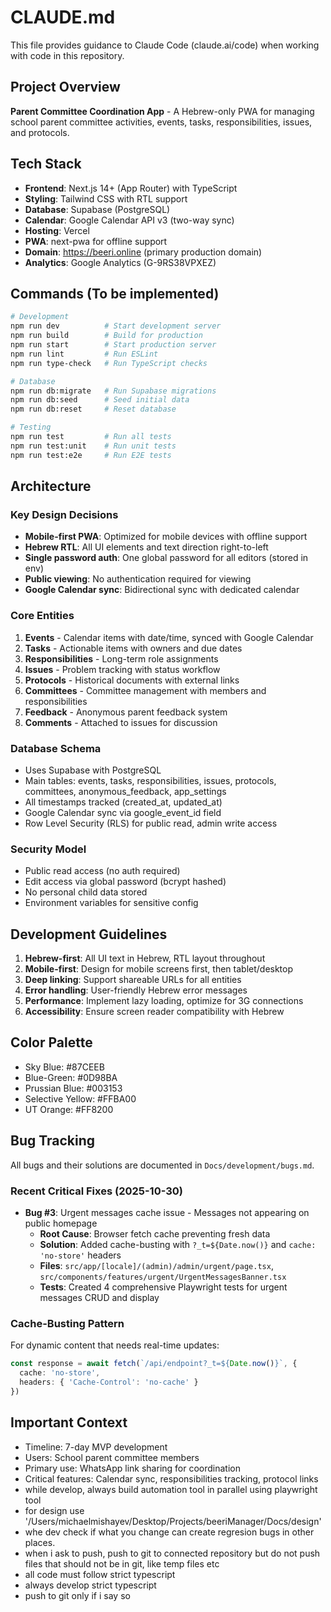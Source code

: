# CLAUDE.md

This file provides guidance to Claude Code (claude.ai/code) when working with code in this repository.

## Project Overview

**Parent Committee Coordination App** - A Hebrew-only PWA for managing school parent committee activities, events, tasks, responsibilities, issues, and protocols.

## Tech Stack

- **Frontend**: Next.js 14+ (App Router) with TypeScript
- **Styling**: Tailwind CSS with RTL support
- **Database**: Supabase (PostgreSQL)
- **Calendar**: Google Calendar API v3 (two-way sync)
- **Hosting**: Vercel
- **PWA**: next-pwa for offline support
- **Domain**: https://beeri.online (primary production domain)
- **Analytics**: Google Analytics (G-9RS38VPXEZ)

## Commands (To be implemented)

```bash
# Development
npm run dev          # Start development server
npm run build        # Build for production
npm run start        # Start production server
npm run lint         # Run ESLint
npm run type-check   # Run TypeScript checks

# Database
npm run db:migrate   # Run Supabase migrations
npm run db:seed      # Seed initial data
npm run db:reset     # Reset database

# Testing
npm run test         # Run all tests
npm run test:unit    # Run unit tests
npm run test:e2e     # Run E2E tests
```

## Architecture

### Key Design Decisions
- **Mobile-first PWA**: Optimized for mobile devices with offline support
- **Hebrew RTL**: All UI elements and text direction right-to-left
- **Single password auth**: One global password for all editors (stored in env)
- **Public viewing**: No authentication required for viewing
- **Google Calendar sync**: Bidirectional sync with dedicated calendar

### Core Entities
1. **Events** - Calendar items with date/time, synced with Google Calendar
2. **Tasks** - Actionable items with owners and due dates
3. **Responsibilities** - Long-term role assignments
4. **Issues** - Problem tracking with status workflow
5. **Protocols** - Historical documents with external links
6. **Committees** - Committee management with members and responsibilities
7. **Feedback** - Anonymous parent feedback system
8. **Comments** - Attached to issues for discussion

### Database Schema
- Uses Supabase with PostgreSQL
- Main tables: events, tasks, responsibilities, issues, protocols, committees, anonymous_feedback, app_settings
- All timestamps tracked (created_at, updated_at)
- Google Calendar sync via google_event_id field
- Row Level Security (RLS) for public read, admin write access

### Security Model
- Public read access (no auth required)
- Edit access via global password (bcrypt hashed)
- No personal child data stored
- Environment variables for sensitive config

## Development Guidelines

1. **Hebrew-first**: All UI text in Hebrew, RTL layout throughout
2. **Mobile-first**: Design for mobile screens first, then tablet/desktop
3. **Deep linking**: Support shareable URLs for all entities
4. **Error handling**: User-friendly Hebrew error messages
5. **Performance**: Implement lazy loading, optimize for 3G connections
6. **Accessibility**: Ensure screen reader compatibility with Hebrew

## Color Palette
- Sky Blue: #87CEEB
- Blue-Green: #0D98BA
- Prussian Blue: #003153
- Selective Yellow: #FFBA00
- UT Orange: #FF8200

## Bug Tracking

All bugs and their solutions are documented in `Docs/development/bugs.md`.

### Recent Critical Fixes (2025-10-30)
- **Bug #3**: Urgent messages cache issue - Messages not appearing on public homepage
  - **Root Cause**: Browser fetch cache preventing fresh data
  - **Solution**: Added cache-busting with `?_t=${Date.now()}` and `cache: 'no-store'` headers
  - **Files**: `src/app/[locale]/(admin)/admin/urgent/page.tsx`, `src/components/features/urgent/UrgentMessagesBanner.tsx`
  - **Tests**: Created 4 comprehensive Playwright tests for urgent messages CRUD and display

### Cache-Busting Pattern
For dynamic content that needs real-time updates:
```typescript
const response = await fetch(`/api/endpoint?_t=${Date.now()}`, {
  cache: 'no-store',
  headers: { 'Cache-Control': 'no-cache' }
})
```

## Important Context

- Timeline: 7-day MVP development
- Users: School parent committee members
- Primary use: WhatsApp link sharing for coordination
- Critical features: Calendar sync, responsibilities tracking, protocol links
- while develop, always build automation tool in parallel using playwright tool
- for design use '/Users/michaelmishayev/Desktop/Projects/beeriManager/Docs/design'
- whe dev check if what you change can create regresion bugs in other places.
- when i ask to push, push to git to connected repository but do not push files that should not be in git, like temp files etc
- all code must follow strict typescript
- always develop strict typescript
- push to git only if i say so